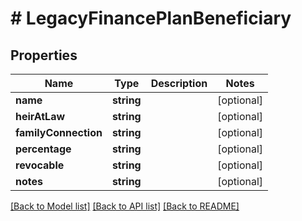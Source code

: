 # # LegacyFinancePlanBeneficiary

## Properties

Name | Type | Description | Notes
------------ | ------------- | ------------- | -------------
**name** | **string** |  | [optional]
**heirAtLaw** | **string** |  | [optional]
**familyConnection** | **string** |  | [optional]
**percentage** | **string** |  | [optional]
**revocable** | **string** |  | [optional]
**notes** | **string** |  | [optional]

[[Back to Model list]](../../README.md#models) [[Back to API list]](../../README.md#endpoints) [[Back to README]](../../README.md)
